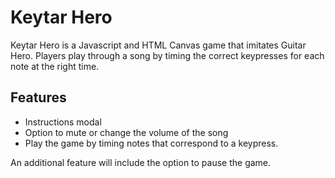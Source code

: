 # Keytar Hero
Keytar Hero is a Javascript and HTML Canvas game that imitates Guitar Hero. Players play through a song by timing the correct keypresses for each note at the right time.

## Features
* Instructions modal
* Option to mute or change the volume of the song
* Play the game by timing notes that correspond to a keypress.

An additional feature will include the option to pause the game.
